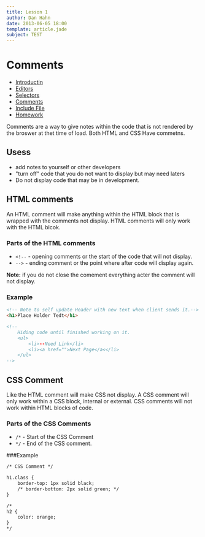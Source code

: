 ```yaml
---
title: Lesson 1
author: Dan Hahn
date: 2013-06-05 18:00
template: article.jade
subject: TEST
---
```


# Comments

* [Introductin]()
* [Editors](editors.html)
* [Selectors](selectors.html)
* [Comments](comments.html)
* [Include File](include.html)
* [Homework](homework.html)

Comments are a way to give notes within the code that is not rendered by the broswer at thet time of load. Both HTML and CSS Have commetns.

## Usess

* add notes to yourself or other developers
* "turn off" code that you do not want to display but may need laters
* Do not display code that may be in development.

## HTML comments

An HTML comment will make anything within the HTML block that is wrapped with the comments not display.   HTML comments will only work with the HTML blcok.

### Parts of the HTML comments

* `<!--` - opening comments or the start of the code that will not display.
* `-->` - ending comment or the point where after code will display again.

**Note:** if you do not close the comement everything acter the comment will not display.

### Example
```html
<!-- Note to self update Header with new text when client sends it.-->
<h1>Place Holder Tedt</h1>

<!--
    Hiding code until finished working on it.
    <ul>
        <li>--Need Link</li>
        <li><a href="">Next Page</a<</li>
    </ul>
-->
```

 ## CSS Comment

 Like the HTML comment will make CSS not display.  A CSS comment will only work within a CSS block, internal or external.  CSS comments will not work within HTML blocks of code.

 ### Parts of the CSS Comments

 * `/*` - Start of the CSS Comment
 * `*/` - End of the CSS comment.

###Example
```html
/* CSS Comment */

h1.class {
    border-top: 1px solid black;
    /* border-bottom: 2px solid green; */
}

/*
h2 {
	color: orange;
}
*/
```
